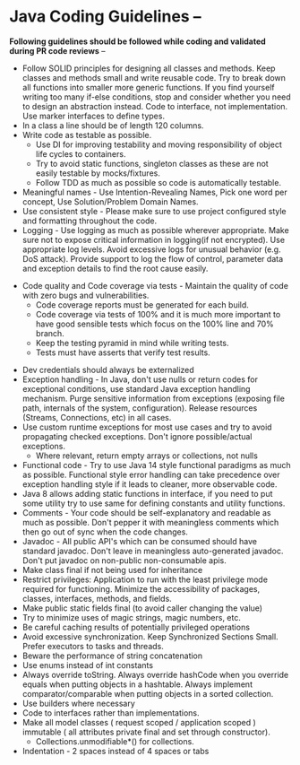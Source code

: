 # Java Coding Guidelines – 

**Following guidelines should be followed while coding and validated during PR code reviews** –  

- Follow SOLID principles for designing all classes and methods. Keep classes and methods small and write reusable code. Try to break down all functions into smaller more generic functions. If you find yourself writing too many if-else conditions, stop and consider whether you need to design an abstraction instead. Code to interface, not implementation. Use marker interfaces to define types.
- In a class a line should be of length 120 columns.
- Write code as testable as possible. 
  - Use DI for improving testability and moving responsibility of object life cycles to containers.
  - Try to avoid static functions, singleton classes as these are not easily testable by mocks/fixtures. 
  - Follow TDD as much as possible so code is automatically testable.
- Meaningful names - Use Intention-Revealing Names, Pick one word per concept, Use Solution/Problem Domain Names.
- Use consistent style - Please make sure to use project configured style and formatting throughout the code.
- Logging - Use logging as much as possible wherever appropriate. Make sure not to expose critical information in logging(if not encrypted). Use appropriate log levels. Avoid excessive logs for unusual behavior (e.g. DoS attack). Provide support to log the flow of control, parameter data and exception details to find the root cause easily.
* Code quality and Code coverage via tests - Maintain the quality of code with zero bugs and vulnerabilities. 
  * Code coverage reports must be generated for each build. 
  * Code coverage via tests of 100% and it is much more important to have good sensible tests which focus on the 100% line and 70% branch.
  * Keep the testing pyramid in mind while writing tests.
  * Tests must have asserts that verify test results.
- Dev credentials should always be externalized
- Exception handling - In Java, don't use nulls or return codes for exceptional conditions, use standard Java exception handling mechanism. Purge sensitive information from exceptions (exposing file path, internals of the system, configuration). Release resources (Streams, Connections, etc) in all cases. 
- Use custom runtime exceptions for most use cases and try to avoid propagating checked exceptions. Don't ignore possible/actual exceptions.
  - Where relevant,  return empty arrays or collections, not nulls
- Functional code - Try to use Java 14 style functional paradigms as much as possible. Functional style error handling can take precedence over exception handling style if it leads to cleaner, more observable code.
- Java 8 allows adding static functions in interface, if you need to put some utility try to use same for defining constants and utility functions.
- Comments - Your code should be self-explanatory and readable as much as possible. Don't pepper it with meaningless comments which then go out of sync when the code changes.
- Javadoc - All public API's which can be consumed should have standard javadoc. Don't leave in meaningless auto-generated javadoc. Don't put javadoc on non-public non-consumable apis.
- Make class final if not being used for inheritance
- Restrict privileges: Application to run with the least privilege mode required for functioning. Minimize the accessibility of packages, classes, interfaces, methods, and fields.
- Make public static fields final (to avoid caller changing the value)
- Try to minimize uses of magic strings, magic numbers, etc.
- Be careful caching results of potentially privileged operations
- Avoid excessive synchronization. Keep Synchronized Sections Small. Prefer executors to tasks and threads.
- Beware the performance of string concatenation
- Use enums instead of int constants
- Always override toString. Always override hashCode when you override equals when putting objects in a hashtable. Always implement comparator/comparable when putting objects in a sorted collection.
- Use builders where necessary
- Code to interfaces rather than implementations.
- Make all model classes ( request scoped / application scoped ) immutable ( all attributes private final and set through constructor).
  - Collections.unmodifiable*() for collections.
- Indentation - 2 spaces instead of 4 spaces or tabs 

